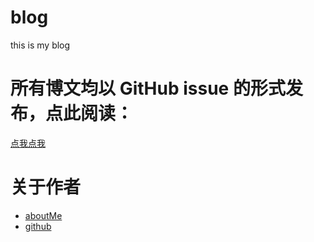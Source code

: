 # blog
 this is my blog
# 所有博文均以 GitHub issue 的形式发布，点此阅读：
[点我点我](https://github.com/funnycoderstar/blog/issues)
# 关于作者
- [aboutMe](http://wangyaxing.deercv.com/)
- [github](ttps://github.com/funnycoderstar)
